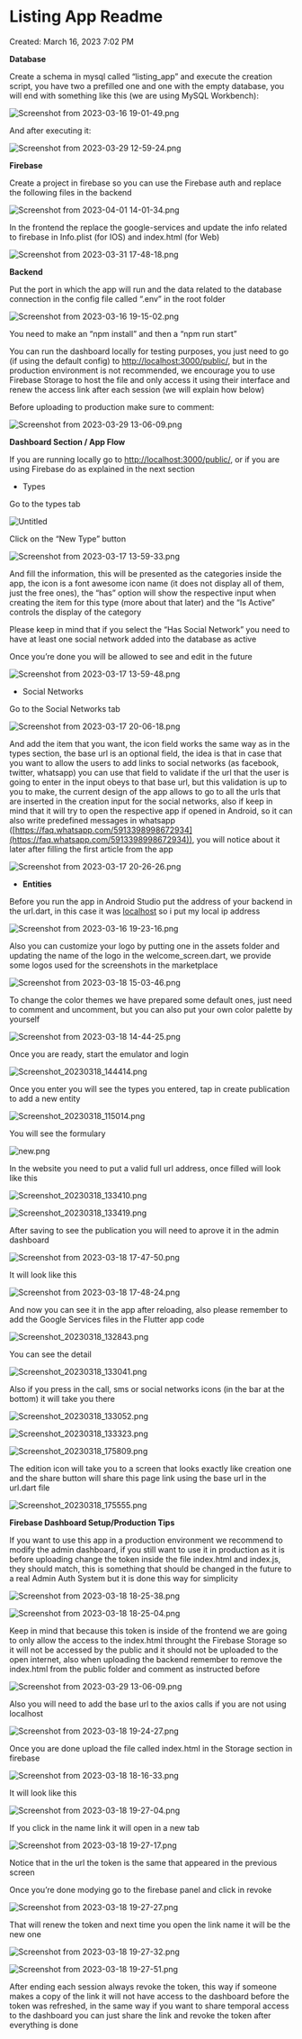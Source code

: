 # Listing App Readme

Created: March 16, 2023 7:02 PM

**Database**

Create a schema in mysql called “listing_app” and execute the creation script, you have two a prefilled one and one with the empty database, you will end with something like this (we are using MySQL Workbench):

![Screenshot from 2023-03-16 19-01-49.png](README/Screenshot_from_2023-03-16_19-01-49.png)

And after executing it:

![Screenshot from 2023-03-29 12-59-24.png](README/Screenshot_from_2023-03-29_12-59-24.png)

**Firebase**

Create a project in firebase so you can use the Firebase auth and replace the following files in the backend

![Screenshot from 2023-04-01 14-01-34.png](README/Screenshot_from_2023-04-01_14-01-34.png)

In the frontend the replace the google-services and update the info related to firebase in Info.plist (for IOS) and index.html (for Web)

![Screenshot from 2023-03-31 17-48-18.png](README/Screenshot_from_2023-03-31_17-48-18.png)

**Backend**

Put the port in which the app will run and the data related to the database connection in the config file called “.env” in the root folder

![Screenshot from 2023-03-16 19-15-02.png](README/Screenshot_from_2023-03-16_19-15-02.png)

You need to make an “npm install” and then a “npm run start”

You can run the dashboard locally for testing purposes, you just need to go (if using the default config) to [http://localhost:3000/public/](http://localhost:3000/public/), but in the production environment is not recommended, we encourage you to use Firebase Storage to host the file and only access it using their interface and renew the access link after each session (we will explain how below)

Before uploading to production make sure to comment:

![Screenshot from 2023-03-29 13-06-09.png](README/Screenshot_from_2023-03-29_13-06-09.png)

**Dashboard Section / App Flow**

If you are running locally go to [http://localhost:3000/public/](http://localhost:3000/public/), or if you are using Firebase do as explained in the next section

- Types

Go to the types tab

![Untitled](README/Untitled.png)

Click on the “New Type” button

![Screenshot from 2023-03-17 13-59-33.png](README/Screenshot_from_2023-03-17_13-59-33.png)

And fill the information, this will be presented as the categories inside the app, the icon is a font awesome icon name (it does not display all of them, just the free ones), the “has” option will show the respective input when creating the item for this type (more about that later) and the “Is Active” controls the display of the category 

Please keep in mind that if you select the “Has Social Network” you need to have at least one social network added into the database as active

Once you’re done you will be allowed to see and edit in the future

![Screenshot from 2023-03-17 13-59-48.png](README/Screenshot_from_2023-03-17_13-59-48.png)

- Social Networks

Go to the Social Networks tab

![Screenshot from 2023-03-17 20-06-18.png](README/Screenshot_from_2023-03-17_20-06-18.png)

And add the item that you want, the icon field works the same way as in the types section, the base url is an optional field, the idea is that in case that you want to allow the users to add links to social networks (as facebook, twitter, whatsapp) you can use that field to validate if the url that the user is going to enter in the input obeys to that base url, but this validation is up to you to make, the current design of the app allows to go to all the urls that are inserted in the creation input for the social networks, also if keep in mind that it will try to open the respective app if opened in Android, so it can also write predefined messages in whatsapp ([https://faq.whatsapp.com/5913398998672934](https://faq.whatsapp.com/5913398998672934)), you will notice about it later after filling the first article from the app

![Screenshot from 2023-03-17 20-26-26.png](README/Screenshot_from_2023-03-17_20-26-26.png)

- **Entities**

Before you run the app in Android Studio put the address of your backend in the url.dart, in this case it was [localhost](http://localhost) so i put my local ip address

![Screenshot from 2023-03-16 19-23-16.png](README/Screenshot_from_2023-03-16_19-23-16.png)

Also you can customize your logo by putting one in the assets folder and updating the name of the logo in the welcome_screen.dart, we provide some logos used for the screenshots in the marketplace

![Screenshot from 2023-03-18 15-03-46.png](README/Screenshot_from_2023-03-18_15-03-46.png)

To change the color themes we have prepared some default ones, just need to comment and uncomment, but you can also put your own color palette by yourself

![Screenshot from 2023-03-18 14-44-25.png](README/Screenshot_from_2023-03-18_14-44-25.png)

Once you are ready, start the emulator and login

![Screenshot_20230318_144414.png](README/Screenshot_20230318_144414.png)

Once you enter you will see the types you entered, tap in create publication to add a new entity

![Screenshot_20230318_115014.png](README/Screenshot_20230318_115014.png)

You will see the formulary

![new.png](README/new.png)

In the website you need to put a valid full url address, once filled will look like this

![Screenshot_20230318_133410.png](README/Screenshot_20230318_133410.png)

![Screenshot_20230318_133419.png](README/Screenshot_20230318_133419.png)

After saving to see the publication you will need to aprove it in the admin dashboard

![Screenshot from 2023-03-18 17-47-50.png](README/Screenshot_from_2023-03-18_17-47-50.png)

It will look like this

![Screenshot from 2023-03-18 17-48-24.png](README/Screenshot_from_2023-03-18_17-48-24.png)

And now you can see it in the app after reloading, also please remember to add the Google Services files in the Flutter app code

![Screenshot_20230318_132843.png](README/Screenshot_20230318_132843.png)

You can see the detail

![Screenshot_20230318_133041.png](README/Screenshot_20230318_133041.png)

Also if you press in the call, sms or social networks icons (in the bar at the bottom) it will take you there

![Screenshot_20230318_133052.png](README/Screenshot_20230318_133052.png)

![Screenshot_20230318_133323.png](README/Screenshot_20230318_133323.png)

![Screenshot_20230318_175809.png](README/Screenshot_20230318_175809.png)

The edition icon will take you to a screen that looks exactly like creation one and the share button will share this page link using the base url in the url.dart file

![Screenshot_20230318_175555.png](README/Screenshot_20230318_175555.png)

**Firebase Dashboard Setup/Production Tips**

If you want to use this app in a production environment we recommend to modify the admin dashboard, if you still want to use it in production as it is before uploading change the token inside the file index.html and index.js, they should match, this is something that should be changed in the future to a real Admin Auth System but it is done this way for simplicity

![Screenshot from 2023-03-18 18-25-38.png](README/Screenshot_from_2023-03-18_18-25-38.png)

![Screenshot from 2023-03-18 18-25-04.png](README/Screenshot_from_2023-03-18_18-25-04.png)

Keep in mind that because this token is inside of the frontend we are going to only allow the access to the index.html throught the Firebase Storage so it will not be accessed by the public and it should not be uploaded to the open internet, also when uploading the backend remember to remove the index.html from the public folder and comment as instructed before

![Screenshot from 2023-03-29 13-06-09.png](README/Screenshot_from_2023-03-29_13-06-09.png)

Also you will need to add the base url to the axios calls if you are not using localhost

![Screenshot from 2023-03-18 19-24-27.png](README/Screenshot_from_2023-03-18_19-24-27.png)

Once you are done upload the file called index.html in the Storage section in firebase

![Screenshot from 2023-03-18 18-16-33.png](README/Screenshot_from_2023-03-18_18-16-33.png)

It will look like this

![Screenshot from 2023-03-18 19-27-04.png](README/Screenshot_from_2023-03-18_19-27-04.png)

If you click in the name link it will open in a new tab

![Screenshot from 2023-03-18 19-27-17.png](README/Screenshot_from_2023-03-18_19-27-17.png)

Notice that in the url the token is the same that appeared in the previous screen

Once you’re done modying go to the firebase panel and click in revoke

![Screenshot from 2023-03-18 19-27-27.png](README/Screenshot_from_2023-03-18_19-27-27.png)

That will renew the token and next time you open the link name it will be the new one

![Screenshot from 2023-03-18 19-27-32.png](README/Screenshot_from_2023-03-18_19-27-32.png)

![Screenshot from 2023-03-18 19-27-51.png](README/Screenshot_from_2023-03-18_19-27-51.png)

After ending each session always revoke the token, this way if someone makes a copy of the link it will not have access to the dashboard before the token was refreshed, in the same way if you want to share temporal access to the dashboard you can just share the link and revoke the token after everything is done